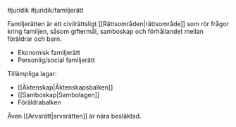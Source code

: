 #juridik #juridik/familjerätt

Familjerätten är ett civilrättsligt [[Rättsområden|rättsområde]] som rör frågor kring familjen, såsom giftermål, samboskap och förhållandet mellan föräldrar och barn.

- Ekonomisk familjerätt
- Personlig/social familjerätt

Tillämpliga lagar:
- [[Äktenskap|Äktenskapsbalken]]
- [[Samboskap|Sambolagen]]
- Föräldrabalken

Även [[Arvsrätt|arvsrätten]] är nära besläktad.
